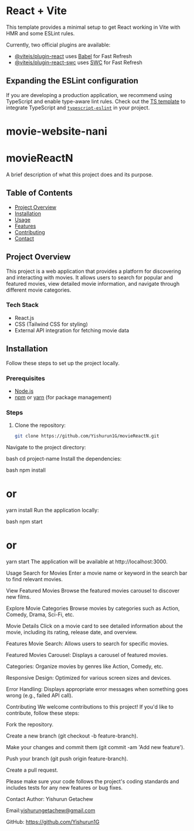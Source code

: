 # React + Vite

This template provides a minimal setup to get React working in Vite with HMR and some ESLint rules.

Currently, two official plugins are available:

- [@vitejs/plugin-react](https://github.com/vitejs/vite-plugin-react/blob/main/packages/plugin-react/README.md) uses [Babel](https://babeljs.io/) for Fast Refresh
- [@vitejs/plugin-react-swc](https://github.com/vitejs/vite-plugin-react-swc) uses [SWC](https://swc.rs/) for Fast Refresh

## Expanding the ESLint configuration

If you are developing a production application, we recommend using TypeScript and enable type-aware lint rules. Check out the [TS template](https://github.com/vitejs/vite/tree/main/packages/create-vite/template-react-ts) to integrate TypeScript and [`typescript-eslint`](https://typescript-eslint.io) in your project.
# movie-website-nani
# movieReactN

A brief description of what this project does and its purpose.

## Table of Contents

- [Project Overview](#project-overview)
- [Installation](#installation)
- [Usage](#usage)
- [Features](#features)
- [Contributing](#contributing)
- [Contact](#contact)

## Project Overview

This project is a web application that provides a platform for discovering and interacting with movies. It allows users to search for popular and featured movies, view detailed movie information, and navigate through different movie categories.

### Tech Stack

- React.js
- CSS (Tailwind CSS for styling)
- External API integration for fetching movie data

## Installation

Follow these steps to set up the project locally.

### Prerequisites

- [Node.js](https://nodejs.org/) 
- [npm](https://www.npmjs.com/) or [yarn](https://yarnpkg.com/) (for package management)

### Steps

1. Clone the repository:
   ```bash
   git clone https://github.com/Yishurun1G/movieReactN.git
Navigate to the project directory:

bash
cd project-name
Install the dependencies:

bash
npm install
# or
yarn install
Run the application locally:

bash
npm start
# or
yarn start
The application will be available at http://localhost:3000.

Usage
Search for Movies
Enter a movie name or keyword in the search bar to find relevant movies.

View Featured Movies
Browse the featured movies carousel to discover new films.

Explore Movie Categories
Browse movies by categories such as Action, Comedy, Drama, Sci-Fi, etc.

Movie Details
Click on a movie card to see detailed information about the movie, including its rating, release date, and overview.

Features
Movie Search: Allows users to search for specific movies.

Featured Movies Carousel: Displays a carousel of featured movies.

Categories: Organize movies by genres like Action, Comedy, etc.

Responsive Design: Optimized for various screen sizes and devices.

Error Handling: Displays appropriate error messages when something goes wrong (e.g., failed API call).

Contributing
We welcome contributions to this project! If you'd like to contribute, follow these steps:

Fork the repository.

Create a new branch (git checkout -b feature-branch).

Make your changes and commit them (git commit -am 'Add new feature').

Push your branch (git push origin feature-branch).

Create a pull request.

Please make sure your code follows the project's coding standards and includes tests for any new features or bug fixes.

Contact
Author: Yishurun Getachew

Email:yishurungetachew@gmail.com

GitHub: https://github.com/Yishurun1G
